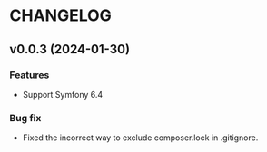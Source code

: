 # CHANGELOG

## v0.0.3 (2024-01-30)

### Features

 * Support Symfony 6.4

### Bug fix

 * Fixed the incorrect way to exclude composer.lock in .gitignore.

